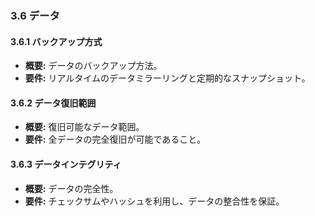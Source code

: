 ### 3.6 データ
#### 3.6.1 バックアップ方式
- **概要:** データのバックアップ方法。
- **要件:** リアルタイムのデータミラーリングと定期的なスナップショット。

#### 3.6.2 データ復旧範囲
- **概要:** 復旧可能なデータ範囲。
- **要件:** 全データの完全復旧が可能であること。

#### 3.6.3 データインテグリティ
- **概要:** データの完全性。
- **要件:** チェックサムやハッシュを利用し、データの整合性を保証。


